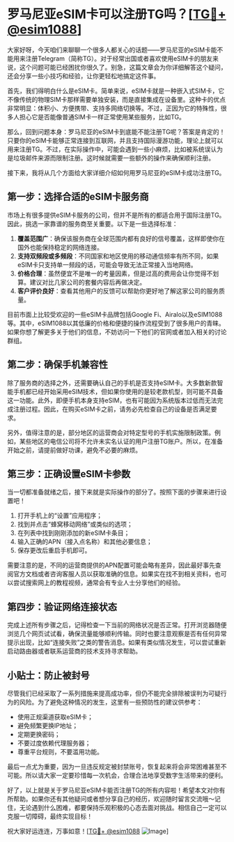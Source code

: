 # 罗马尼亚eSIM卡可以注册TG吗？[[TG💪+ @esim1088](https://t.me/s/esim1088)]

大家好呀，今天咱们来聊聊一个很多人都关心的话题——罗马尼亚的eSIM卡能不能用来注册Telegram（简称TG）。对于经常出国或者喜欢使用eSIM卡的朋友来说，这个问题可能已经困扰你很久了。别急，这篇文章会为你详细解答这个疑问，还会分享一些小技巧和经验，让你更轻松地搞定这件事。

首先，我们得明白什么是eSIM卡。简单来说，eSIM卡就是一种嵌入式SIM卡，它不像传统的物理SIM卡那样需要单独安装，而是直接集成在设备里。这种卡的优点非常明显：体积小、方便携带、支持多网络切换等。不过，正因为它的特殊性，很多人担心它是否能像普通SIM卡一样正常使用某些服务，比如TG。

那么，回到问题本身：罗马尼亚的eSIM卡到底能不能注册TG呢？答案是肯定的！只要你的eSIM卡能够正常连接到互联网，并且支持国际漫游功能，理论上就可以用来注册TG。不过，在实际操作中，可能会遇到一些小麻烦，比如被系统误认为是垃圾邮件来源而限制注册。这时候就需要一些额外的操作来确保顺利注册。

接下来，我将从几个方面给大家详细介绍如何用罗马尼亚的eSIM卡成功注册TG。

## 第一步：选择合适的eSIM卡服务商

市场上有很多提供eSIM卡服务的公司，但并不是所有的都适合用于国际注册TG。因此，挑选一家靠谱的服务商至关重要。以下是一些选择标准：

1. **覆盖范围广**：确保该服务商在全球范围内都有良好的信号覆盖，这样即使你在国外也能保持稳定的网络连接。
2. **支持双频段或多频段**：不同国家和地区使用的移动通信频率有所不同，如果eSIM卡只支持单一频段的话，可能会导致无法正常接入当地网络。
3. **价格合理**：虽然便宜不是唯一的考量因素，但是过高的费用会让你觉得不划算。建议对比几家公司的套餐内容后再做决定。
4. **客户评价良好**：查看其他用户的反馈可以帮助你更好地了解这家公司的服务质量。

目前市面上比较受欢迎的一些eSIM卡品牌包括Google Fi、Airalo以及eSIM1088等。其中，eSIM1088以其低廉的价格和便捷的操作流程受到了很多用户的青睐。如果你想了解更多关于他们的信息，不妨访问一下他们的官网或者加入相关的讨论群组。

## 第二步：确保手机兼容性

除了服务商的选择之外，还需要确认自己的手机是否支持eSIM卡。大多数新款智能手机都已经开始采用eSIM技术，但如果你使用的是较老款机型，则可能不具备这一功能。此外，即便手机本身支持eSIM，也有可能因为系统版本过低而无法完成注册过程。因此，在购买eSIM卡之前，请务必先检查自己的设备是否满足要求。

另外，值得注意的是，部分地区的运营商会对特定型号的手机实施限制政策。例如，某些地区的电信公司将不允许未实名认证的用户注册TG账户。所以，在准备开始之前，请提前做好功课，避免不必要的麻烦。

## 第三步：正确设置eSIM卡参数

当一切都准备就绪之后，接下来就是实际操作的部分了。按照下面的步骤来进行设置吧！

1. 打开手机上的“设置”应用程序；
2. 找到并点击“蜂窝移动网络”或类似的选项；
3. 在列表中找到刚刚添加的新eSIM卡条目；
4. 输入正确的APN（接入点名称）和其他必要信息；
5. 保存更改后重启手机即可。

需要注意的是，不同的运营商提供的APN配置可能会略有差异，因此最好事先查阅官方文档或者咨询客服人员以获取准确的信息。如果实在找不到相关资料，也可以尝试搜索网上的教程视频，通常会有专业人士分享他们的经验。

## 第四步：验证网络连接状态

完成上述所有步骤之后，记得检查一下当前的网络状况是否正常。打开浏览器随便浏览几个网页试试看，确保流量能够顺利传输。同时也要注意观察是否有任何异常提示出现，比如“连接失败”之类的警告消息。如果有类似情况发生，可以尝试重新启动路由器或者联系运营商的技术支持寻求帮助。

## 小贴士：防止被封号

尽管我们已经采取了一系列措施来提高成功率，但仍不能完全排除被误判为可疑行为的风险。为了避免这种情况的发生，这里有一些预防性的建议供参考：

- 使用正规渠道获取eSIM卡；
- 避免频繁更换IP地址；
- 定期更换密码；
- 不要过度依赖代理服务器；
- 尊重平台规则，不要滥用功能。

最后一点尤为重要，因为一旦违反规定被封禁账号，恢复起来将会非常困难甚至不可能。所以请大家一定要珍惜每一次机会，合理合法地享受数字生活带来的便利。

好了，以上就是关于罗马尼亚eSIM卡能否注册TG的所有内容啦！希望本文对你有所帮助。如果你还有其他疑问或者想分享自己的经历，欢迎随时留言交流哦～记住，无论遇到什么困难，都要保持乐观积极的心态去面对挑战。相信自己一定可以克服一切障碍，最终实现目标！

祝大家好运连连，万事如意！[[TG💪+ @esim1088](https://t.me/s/esim1088) ![Image](https://i.postimg.cc/4NQfJmqS/Snipaste-2025-05-13-00-14-12.png)]